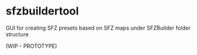 # sfzbuildertool
GUI for creating SFZ presets based on SFZ maps under SFZBuilder folder structure

(WIP - PROTOTYPE)
